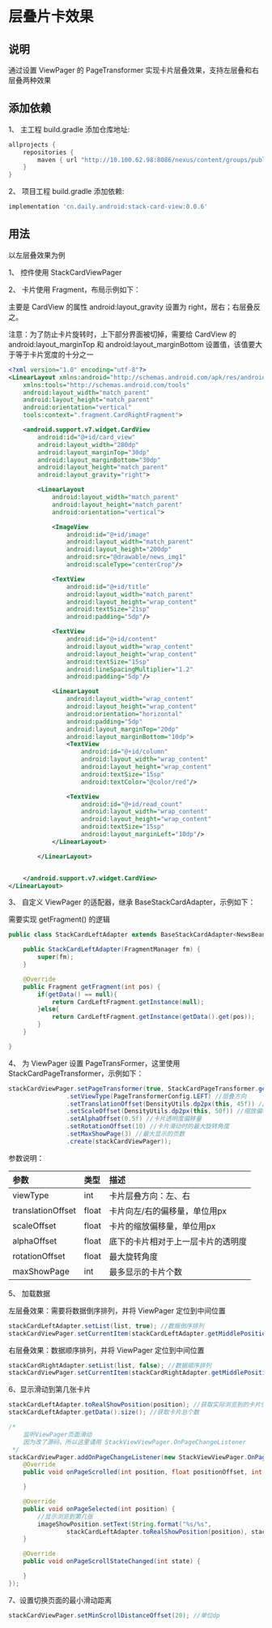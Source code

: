 # 层叠片卡效果

## 说明

通过设置 ViewPager 的 PageTransformer 实现卡片层叠效果，支持左层叠和右层叠两种效果

## 添加依赖

1、 主工程 build.gradle 添加仓库地址:

```gradle
allprojects {
    repositories {
        maven { url "http://10.100.62.98:8086/nexus/content/groups/public/" }
    }
}
```

2、 项目工程 build.gradle 添加依赖:


```gradle
implementation 'cn.daily.android:stack-card-view:0.0.6'
```

## 用法

以左层叠效果为例

1、 控件使用 StackCardViewPager

2、 卡片使用 Fragment，布局示例如下：

主要是 CardView 的属性 android:layout_gravity 设置为 right，居右；右层叠反之。

注意：为了防止卡片旋转时，上下部分界面被切掉，需要给 CardView 的 android:layout_marginTop 和 android:layout_marginBottom 设置值，该值要大于等于卡片宽度的十分之一

```xml
<?xml version="1.0" encoding="utf-8"?>
<LinearLayout xmlns:android="http://schemas.android.com/apk/res/android"
    xmlns:tools="http://schemas.android.com/tools"
    android:layout_width="match_parent"
    android:layout_height="match_parent"
    android:orientation="vertical"
    tools:context=".fragment.CardRightFragment">

    <android.support.v7.widget.CardView
        android:id="@+id/card_view"
        android:layout_width="280dp"
        android:layout_marginTop="30dp"
        android:layout_marginBottom="30dp"
        android:layout_height="match_parent"
        android:layout_gravity="right">

        <LinearLayout
            android:layout_width="match_parent"
            android:layout_height="match_parent"
            android:orientation="vertical">

            <ImageView
                android:id="@+id/image"
                android:layout_width="match_parent"
                android:layout_height="200dp"
                android:src="@drawable/news_img1"
                android:scaleType="centerCrop"/>

            <TextView
                android:id="@+id/title"
                android:layout_width="match_parent"
                android:layout_height="wrap_content"
                android:textSize="21sp"
                android:padding="5dp"/>

            <TextView
                android:id="@+id/content"
                android:layout_width="wrap_content"
                android:layout_height="wrap_content"
                android:textSize="15sp"
                android:lineSpacingMultiplier="1.2"
                android:padding="5dp"/>

            <LinearLayout
                android:layout_width="wrap_content"
                android:layout_height="wrap_content"
                android:orientation="horizontal"
                android:padding="5dp"
                android:layout_marginTop="20dp"
                android:layout_marginBottom="10dp">
                <TextView
                    android:id="@+id/column"
                    android:layout_width="wrap_content"
                    android:layout_height="wrap_content"
                    android:textSize="15sp"
                    android:textColor="@color/red"/>

                <TextView
                    android:id="@+id/read_count"
                    android:layout_width="wrap_content"
                    android:layout_height="wrap_content"
                    android:textSize="15sp"
                    android:layout_marginLeft="10dp"/>
            </LinearLayout>

        </LinearLayout>


    </android.support.v7.widget.CardView>
</LinearLayout>
```

3、 自定义 ViewPager 的适配器，继承 BaseStackCardAdapter，示例如下：

需要实现 getFragment() 的逻辑

```java
public class StackCardLeftAdapter extends BaseStackCardAdapter<NewsBean> {

    public StackCardLeftAdapter(FragmentManager fm) {
        super(fm);
    }

    @Override
    public Fragment getFragment(int pos) {
        if(getData() == null){
            return CardLeftFragment.getInstance(null);
        }else{
            return CardLeftFragment.getInstance(getData().get(pos));
        }
    }

}
```

4、 为 ViewPager 设置 PageTransFormer，这里使用StackCardPageTransformer，示例如下：


```java
stackCardViewPager.setPageTransformer(true, StackCardPageTransformer.getBuild()
                .setViewType(PageTransformerConfig.LEFT) //层叠方向
                .setTranslationOffset(DensityUtils.dp2px(this, 45f)) //左右位置偏移量
                .setScaleOffset(DensityUtils.dp2px(this, 50f)) //缩放偏移量
                .setAlphaOffset(0.5f) //卡片透明度偏移量
                .setRotationOffset(10) //卡片滑动时的最大旋转角度
                .setMaxShowPage(3) //最大显示的页数
                .create(stackCardViewPager));
```

参数说明：

| 参数 | 类型 | 描述 |
|:---|:---|:---|
| viewType | int | 卡片层叠方向：左、右 |
| translationOffset | float | 卡片向左/右的偏移量，单位用px |
| scaleOffset | float | 卡片的缩放偏移量，单位用px |
| alphaOffset | float | 底下的卡片相对于上一层卡片的透明度 |
| rotationOffset | float | 最大旋转角度 |
| maxShowPage | int | 最多显示的卡片个数 |

5、 加载数据

左层叠效果：需要将数据倒序排列，并将 ViewPager 定位到中间位置

```java
stackCardLeftAdapter.setList(list, true); //数据倒序排列
stackCardViewPager.setCurrentItem(stackCardLeftAdapter.getMiddlePosition(), false) //定位到中间位置
```

右层叠效果：数据顺序排列，并将 ViewPager 定位到中间位置

```java
stackCardRightAdapter.setList(list, false); //数据顺序排列
stackCardViewPager.setCurrentItem(stackCardRightAdapter.getMiddlePosition(), false); //定位到中间位置
```

6、显示滑动到第几张卡片


```java
stackCardLeftAdapter.toRealShowPosition(position); //获取实际浏览到的卡片位置 1~n
stackCardLeftAdapter.getData().size(); //获取卡片总个数

/*
    监听ViewPager页面滑动
    因为改了源码，所以这里请用 StackViewViewPager.OnPageChangeListener
 */
stackCardViewPager.addOnPageChangeListener(new StackViewViewPager.OnPageChangeListener() {
    @Override
    public void onPageScrolled(int position, float positionOffset, int positionOffsetPixels) {

    }

    @Override
    public void onPageSelected(int position) {
        //显示浏览到第几张
        imageShowPosition.setText(String.format("%s/%s",
                stackCardLeftAdapter.toRealShowPosition(position), stackCardLeftAdapter.getData().size()));
    }

    @Override
    public void onPageScrollStateChanged(int state) {

    }
});
```

7、设置切换页面的最小滑动距离

```java
stackCardViewPager.setMinScrollDistanceOffset(20); //单位dp
```

